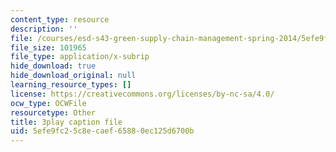```yaml
---
content_type: resource
description: ''
file: /courses/esd-s43-green-supply-chain-management-spring-2014/5efe9fc25c8ecaef65880ec125d6700b_e_Hpp8cgeRs.srt
file_size: 101965
file_type: application/x-subrip
hide_download: true
hide_download_original: null
learning_resource_types: []
license: https://creativecommons.org/licenses/by-nc-sa/4.0/
ocw_type: OCWFile
resourcetype: Other
title: 3play caption file
uid: 5efe9fc2-5c8e-caef-6588-0ec125d6700b
---
```

